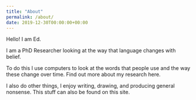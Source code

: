 ```yaml
---
title: "About"
permalink: /about/
date: 2019-12-30T00:00:00+00:00
---
```


Hello! I am Ed.

I am a PhD Researcher looking at the way that language changes with belief.

To do this I use computers to look at the words that people use and the way these change over time.
Find out more about my research here.

I also do other things, I enjoy writing, drawing, and producing general nonsense. 
This stuff can also be found on this site.